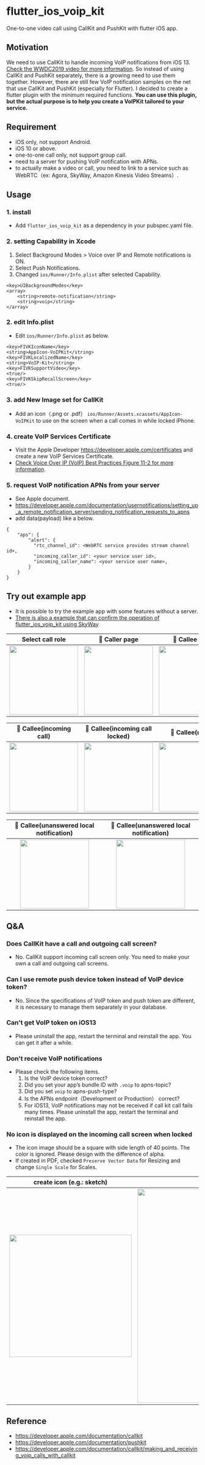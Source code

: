 # flutter_ios_voip_kit

One-to-one video call using CallKit and PushKit with flutter iOS app.

## Motivation

We need to use CallKit to handle incoming VoIP notifications from iOS 13. [Check the WWDC2019 video for more information](https://developer.apple.com/videos/play/wwdc2019/707/). So instead of using CallKit and PushKit separately, there is a growing need to use them together. However, there are still few VoIP notification samples on the net that use CallKit and PushKit (especially for Flutter). I decided to create a flutter plugin with the minimum required functions. **You can use this plugin, but the actual purpose is to help you create a VoIPKit tailored to your service.**

## Requirement

- iOS only, not support Android.
- iOS 10 or above.
- one-to-one call only, not support group call.
- need to a server for pushing VoIP notification with APNs.
- to actually make a video or call, you need to link to a service such as WebRTC（ex: Agora, SkyWay, Amazon Kinesis Video Streams）.

## Usage

### 1. install

- Add `flutter_ios_voip_kit` as a dependency in your pubspec.yaml file.

### 2. setting Capability in Xcode

1. Select Background Modes > Voice over IP and Remote notifications is ON.
1. Select Push Notifications.
1. Changed `ios/Runner/Info.plist` after selected Capability.

```
<key>UIBackgroundModes</key>
<array>
    <string>remote-notification</string>
    <string>voip</string>
</array>
```

### 2. edit Info.plist

- Edit `ios/Runner/Info.plist` as below.

```
<key>FIVKIconName</key>
<string>AppIcon-VoIPKit</string>
<key>FIVKLocalizedName</key>
<string>VoIP-Kit</string>
<key>FIVKSupportVideo</key>
<true/>
<key>FIVKSkipRecallScreen</key>
<true/>
```

### 3. add New Image set for CallKit

- Add an icon（.png or .pdf） `ios/Runner/Assets.xcassets/AppIcon-VoIPKit` to use on the screen when a call comes in while locked iPhone.

### 4. create VoIP Services Certificate

- Visit the Apple Developer https://developer.apple.com/certificates and create a new VoIP Services Certificate.
- [Check Voice Over IP (VoIP) Best Practices Figure 11-2 for more information](https://developer.apple.com/library/archive/documentation/Performance/Conceptual/EnergyGuide-iOS/OptimizeVoIP.html).

### 5. request VoIP notification APNs from your server

- See Apple document.
- https://developer.apple.com/documentation/usernotifications/setting_up_a_remote_notification_server/sending_notification_requests_to_apns
- add data(payload) like a below.

```
{
    "aps": {
        "alert": {
          "rtc_channel_id": <WebRTC service provides stream channel id>,
          "incoming_caller_id": <your service user id>,
          "incoming_caller_name": <your service user name>,
        }
    }
}
```


## Try out example app

- It is possible to try the example app with some features without a server.
- [There is also a example that can confirm the operation of flutter_ios_voip_kit using SkyWay](https://github.com/masashi-sutou/flutter_ios_webrtc_kit)

Select call role | 🤙 Caller page | 🔔 Callee page
:-: | :-: | :-:
<img src=https://user-images.githubusercontent.com/6649643/87527220-c5a57280-c6c6-11ea-9357-434d13617e77.png width=180/> | <img src=https://user-images.githubusercontent.com/6649643/87527233-c9d19000-c6c6-11ea-8bad-892cb1763189.png width=180/> | <img src=https://user-images.githubusercontent.com/6649643/87527237-cb02bd00-c6c6-11ea-9eb6-0120e3bd800e.png width=180/>

🔔 Callee(incoming call) | 🔔 Callee(incoming call locked) | 🔔 Callee(recall)
:-: | :-: | :-:
<img src=https://user-images.githubusercontent.com/6649643/87534922-a829d600-c6d1-11ea-8190-19441e6bec69.png width=180/> | <img src=https://user-images.githubusercontent.com/6649643/87535275-30a87680-c6d2-11ea-8d1e-8bf85c56f356.png width=180/> | <img src=https://user-images.githubusercontent.com/6649643/87549570-f4ccdb80-c6e8-11ea-95cc-179c2b633464.png width=180/>

🔔 Callee(unanswered local notification) | 🔔 Callee(unanswered local notification)
:-: | :-:
<img src=https://user-images.githubusercontent.com/6649643/87621935-ed471a00-c75c-11ea-988c-d4e3bbac798e.png width=180/> | <img src=https://user-images.githubusercontent.com/6649643/87621936-ee784700-c75c-11ea-8260-9a290a0b62ec.png width=180/>


## Q&A

### Does CallKit have a call and outgoing call screen?

- No. CallKit support incoming call screen only. You need to make your own a call and outgoing call screens.

### Can I use remote push device token instead of VoIP device token?

- No. Since the specifications of VoIP token and push token are different, it is necessary to manage them separately in your database.

### Can't get VoIP token on iOS13

- Please uninstall the app, restart the terminal and reinstall the app. You can get it after a while.

### Don't receive VoIP notifications

- Please check the following items.
   1. Is the VoIP device token correct?
   1. Did you set your app’s bundle ID with `.voip` to apns-topic?
   1. Did you set `voip` to apns-push-type?
   1. Is the APNs endpoint（Development or Production） correct?
   1. For iOS13, VoIP notifications may not be received if call kit call fails many times. Please uninstall the app, restart the terminal and reinstall the app.

### No icon is displayed on the incoming call screen when locked

- The icon image should be a square with side length of 40 points. The color is ignored. Please design with the difference of alpha.
- If created in PDF, checked `Preserve Vector Data` for Resizing and change `Single Scale` for Scales.

create icon (e.g.: sketch) | Xcode Image Set
:-: | :-:
<img src=https://user-images.githubusercontent.com/6649643/88074708-b8025800-cbb2-11ea-9a69-3365766ff3f4.png width=320/> | <img src=https://user-images.githubusercontent.com/6649643/88073817-9785ce00-cbb1-11ea-8a62-8b68276d9209.png width=560/>

## Reference

- https://developer.apple.com/documentation/callkit
- https://developer.apple.com/documentation/pushkit
- https://developer.apple.com/documentation/callkit/making_and_receiving_voip_calls_with_callkit

